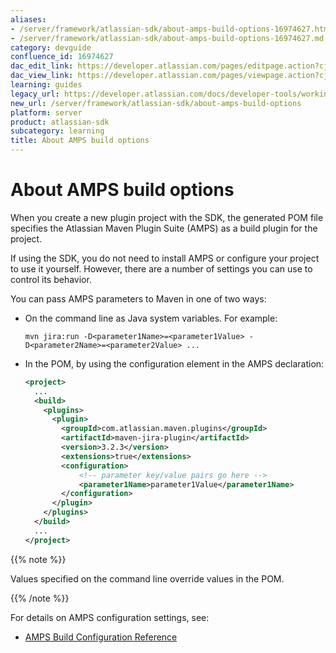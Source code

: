```yaml
---
aliases:
- /server/framework/atlassian-sdk/about-amps-build-options-16974627.html
- /server/framework/atlassian-sdk/about-amps-build-options-16974627.md
category: devguide
confluence_id: 16974627
dac_edit_link: https://developer.atlassian.com/pages/editpage.action?cjm=wozere&pageId=16974627
dac_view_link: https://developer.atlassian.com/pages/viewpage.action?cjm=wozere&pageId=16974627
learning: guides
legacy_url: https://developer.atlassian.com/docs/developer-tools/working-with-the-sdk/about-amps-build-options
new_url: /server/framework/atlassian-sdk/about-amps-build-options
platform: server
product: atlassian-sdk
subcategory: learning
title: About AMPS build options
---
```

# About AMPS build options

When you create a new plugin project with the SDK, the generated POM file specifies the Atlassian Maven Plugin Suite (AMPS) as a build plugin for the project.

If using the SDK, you do not need to install AMPS or configure your project to use it yourself. However, there are a number of settings you can use to control its behavior.

You can pass AMPS parameters to Maven in one of two ways:

-   On the command line as Java system variables. For example:

        mvn jira:run -D<parameter1Name>=<parameter1Value> -D<parameter2Name>=<parameter2Value> ...

-   In the POM, by using the configuration element in the AMPS declaration:  
      

    ``` xml
    <project>
      ...
      <build>
        <plugins>
          <plugin>
            <groupId>com.atlassian.maven.plugins</groupId>
            <artifactId>maven-jira-plugin</artifactId>
            <version>3.2.3</version>
            <extensions>true</extensions>
            <configuration>
                <!-- parameter key/value pairs go here -->
                <parameter1Name>parameter1Value</parameter1Name>
            </configuration>
          </plugin>
        </plugins>
      </build>
      ...
    </project>
    ```

{{% note %}}

Values specified on the command line override values in the POM.

{{% /note %}}

For details on AMPS configuration settings, see:

-   [AMPS Build Configuration Reference](/server/framework/atlassian-sdk/amps-build-configuration-reference)


















































































































































